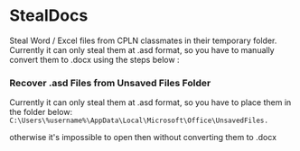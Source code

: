 # StealDocs
Steal Word / Excel files from CPLN classmates in their temporary folder.
Currently it can only steal them at .asd format, so you have to manually convert them to .docx using the steps below :


### Recover .asd Files from Unsaved Files Folder
Currently it can only steal them at .asd format, so you have to place them in the folder below:
`
C:\Users\%username%\AppData\Local\Microsoft\Office\UnsavedFiles.
`

otherwise it's impossible to open then without converting them to .docx
